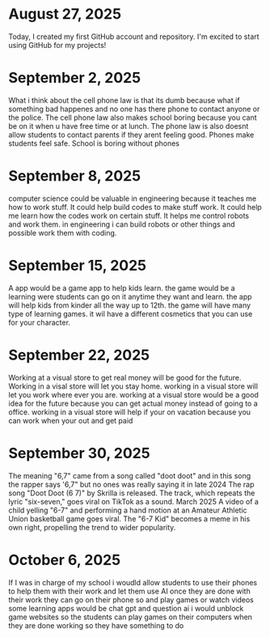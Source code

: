 # August 27, 2025
Today, I created my first GitHub account and repository. I'm excited to start using GitHub for my projects!
# September 2, 2025
What i think about the cell phone law is that its dumb because what if something bad happenes and no one has there phone to contact anyone or the police. The cell phone law also makes school boring because you cant be on it when u have free time or at lunch. The phone law is also doesnt allow students to contact parents if they arent feeling good. Phones make students feel safe. School is boring without phones
# September 8, 2025
computer science could be valuable in engineering because it teaches me how to work stuff. It could help build codes to make stuff work. It could help me learn how the codes work on certain stuff. It helps me control robots and work them. in engineering i can build robots or other things and possible work them with coding.
# September 15, 2025
A app would be a game app to help kids learn. the game would be a learning were students can go on it anytime they want and learn. the app will help kids from kinder all the way up to 12th. the game will have many type of learning games. it wil have a different cosmetics that you can use for your character.
# September 22, 2025
Working at a visual store to get real money will be good for the future. Working in a visal store will let you stay home. working in a visual store will let you work where ever you are. working at a visual store would be a good idea for the future because you can get actual money instead of going to a office. working in a visual store will help if your on vacation because you can work when your out and get paid
# September 30, 2025
The meaning "6,7" came from a song called "doot doot" and in this song the rapper says '6,7" but no ones was really saying it in late 2024 The rap song "Doot Doot (6 7)" by Skrilla is released. The track, which repeats the lyric "six-seven," goes viral on TikTok as a sound. March 2025 A video of a child yelling "6-7" and performing a hand motion at an Amateur Athletic Union basketball game goes viral. The "6-7 Kid" becomes a meme in his own right, propelling the trend to wider popularity.
# October 6, 2025
If I was in charge of my school i woudld allow students to use their phones to help them with their work and let them use AI once they are done with their work they can go on their phone so and play games or watch videos some learning apps would be chat gpt and question ai i would unblock game websites so the students can play games on their computers when they are done working so they have something to do
